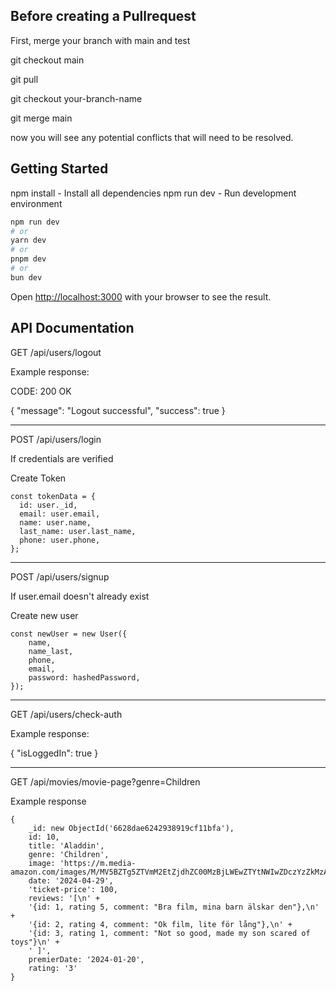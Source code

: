 ## Before creating a Pullrequest

First, merge your branch with main and test

git checkout main

git pull

git checkout your-branch-name

git merge main

now you will see any potential conflicts that will need to be resolved.

## Getting Started

npm install - Install all dependencies
npm run dev - Run development environment

```bash
npm run dev
# or
yarn dev
# or
pnpm dev
# or
bun dev
```

Open [http://localhost:3000](http://localhost:3000) with your browser to see the result.

## API Documentation

GET /api/users/logout

Example response:

CODE: 200 OK

{
"message": "Logout successful",
"success": true
}

---

POST /api/users/login

If credentials are verified

Create Token

    const tokenData = {
      id: user._id,
      email: user.email,
      name: user.name,
      last_name: user.last_name,
      phone: user.phone,
    };

---

POST /api/users/signup

If user.email doesn't already exist

Create new user

    const newUser = new User({
        name,
        name_last,
        phone,
        email,
        password: hashedPassword,
    });

---

GET /api/users/check-auth

Example response:

{
"isLoggedIn": true
}

---

GET /api/movies/movie-page?genre=Children

Example response

    {
        _id: new ObjectId('6628dae6242938919cf11bfa'),
        id: 10,
        title: 'Aladdin',
        genre: 'Children',
        image: 'https://m.media-amazon.com/images/M/MV5BZTg5ZTVmM2EtZjdhZC00MzBjLWEwZTYtNWIwZDczYzZkMzA4XkEyXkFqcGdeQXVyMTQxNzMzNDI@._V1_FMjpg_UX1000_.jpg',
        date: '2024-04-29',
        'ticket-price': 100,
        reviews: '[\n' +
        '{id: 1, rating 5, comment: "Bra film, mina barn älskar den"},\n' +
        '{id: 2, rating 4, comment: "Ok film, lite för lång"},\n' +
        '{id: 3, rating 1, comment: "Not so good, made my son scared of toys"}\n' +
        ' ]',
        premierDate: '2024-01-20',
        rating: '3'
    }
